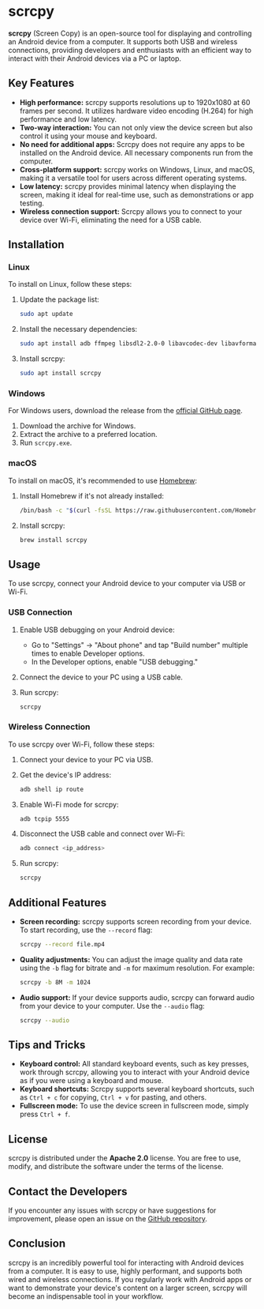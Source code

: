 # scrcpy

**scrcpy** (Screen Copy) is an open-source tool for displaying and controlling an Android device from a computer. It supports both USB and wireless connections, providing developers and enthusiasts with an efficient way to interact with their Android devices via a PC or laptop.

## Key Features

- **High performance:** scrcpy supports resolutions up to 1920x1080 at 60 frames per second. It utilizes hardware video encoding (H.264) for high performance and low latency.
- **Two-way interaction:** You can not only view the device screen but also control it using your mouse and keyboard.
- **No need for additional apps:** Scrcpy does not require any apps to be installed on the Android device. All necessary components run from the computer.
- **Cross-platform support:** scrcpy works on Windows, Linux, and macOS, making it a versatile tool for users across different operating systems.
- **Low latency:** scrcpy provides minimal latency when displaying the screen, making it ideal for real-time use, such as demonstrations or app testing.
- **Wireless connection support:** Scrcpy allows you to connect to your device over Wi-Fi, eliminating the need for a USB cable.

## Installation

### Linux

To install on Linux, follow these steps:

1. Update the package list:
    ```bash
    sudo apt update
    ```

2. Install the necessary dependencies:
    ```bash
    sudo apt install adb ffmpeg libsdl2-2.0-0 libavcodec-dev libavformat-dev libswscale-dev libx11-dev
    ```

3. Install scrcpy:
    ```bash
    sudo apt install scrcpy
    ```

### Windows

For Windows users, download the release from the [official GitHub page](https://github.com/Genymotion-device/scrcpy/releases).

1. Download the archive for Windows.
2. Extract the archive to a preferred location.
3. Run `scrcpy.exe`.

### macOS

To install on macOS, it's recommended to use [Homebrew](https://brew.sh/):

1. Install Homebrew if it's not already installed:
    ```bash
    /bin/bash -c "$(curl -fsSL https://raw.githubusercontent.com/Homebrew/install/HEAD/install.sh)"
    ```

2. Install scrcpy:
    ```bash
    brew install scrcpy
    ```

## Usage

To use scrcpy, connect your Android device to your computer via USB or Wi-Fi.

### USB Connection

1. Enable USB debugging on your Android device:
    - Go to "Settings" -> "About phone" and tap "Build number" multiple times to enable Developer options.
    - In the Developer options, enable "USB debugging."

2. Connect the device to your PC using a USB cable.

3. Run scrcpy:
    ```bash
    scrcpy
    ```

### Wireless Connection

To use scrcpy over Wi-Fi, follow these steps:

1. Connect your device to your PC via USB.
2. Get the device's IP address:
    ```bash
    adb shell ip route
    ```

3. Enable Wi-Fi mode for scrcpy:
    ```bash
    adb tcpip 5555
    ```

4. Disconnect the USB cable and connect over Wi-Fi:
    ```bash
    adb connect <ip_address>
    ```

5. Run scrcpy:
    ```bash
    scrcpy
    ```

## Additional Features

- **Screen recording:** scrcpy supports screen recording from your device. To start recording, use the `--record` flag:
    ```bash
    scrcpy --record file.mp4
    ```
- **Quality adjustments:** You can adjust the image quality and data rate using the `-b` flag for bitrate and `-m` for maximum resolution. For example:
    ```bash
    scrcpy -b 8M -m 1024
    ```
- **Audio support:** If your device supports audio, scrcpy can forward audio from your device to your computer. Use the `--audio` flag:
    ```bash
    scrcpy --audio
    ```

## Tips and Tricks

- **Keyboard control:** All standard keyboard events, such as key presses, work through scrcpy, allowing you to interact with your Android device as if you were using a keyboard and mouse.
- **Keyboard shortcuts:** Scrcpy supports several keyboard shortcuts, such as `Ctrl + c` for copying, `Ctrl + v` for pasting, and others.
- **Fullscreen mode:** To use the device screen in fullscreen mode, simply press `Ctrl + f`.

## License

scrcpy is distributed under the **Apache 2.0** license. You are free to use, modify, and distribute the software under the terms of the license.

## Contact the Developers

If you encounter any issues with scrcpy or have suggestions for improvement, please open an issue on the [GitHub repository](https://github.com/Genymotion-device/scrcpy).

## Conclusion

scrcpy is an incredibly powerful tool for interacting with Android devices from a computer. It is easy to use, highly performant, and supports both wired and wireless connections. If you regularly work with Android apps or want to demonstrate your device's content on a larger screen, scrcpy will become an indispensable tool in your workflow.
